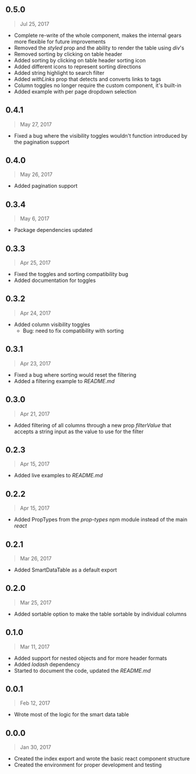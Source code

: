 ## 0.5.0
> Jul 25, 2017

- Complete re-write of the whole component, makes the internal gears more
flexible for future improvements
- Removed the _styled_ prop and the ability to render the table using _div_'s
- Removed sorting by clicking on table header
- Added sorting by clicking on table header sorting icon
- Added different icons to represent sorting directions
- Added string highlight to search filter
- Added _withLinks_ prop that detects and converts links to <a /> tags
- Column toggles no longer require the custom component, it's built-in
- Added example with per page dropdown selection

## 0.4.1
> May 27, 2017

- Fixed a bug where the visibility toggles wouldn't function introduced by the
pagination support

## 0.4.0
> May 26, 2017

- Added pagination support

## 0.3.4
> May 6, 2017

- Package dependencies updated

## 0.3.3
> Apr 25, 2017

- Fixed the toggles and sorting compatibility bug
- Added documentation for toggles

## 0.3.2
> Apr 24, 2017

- Added column visibility toggles
  - Bug: need to fix compatibility with sorting

## 0.3.1
> Apr 23, 2017

- Fixed a bug where sorting would reset the filtering
- Added a filtering example to _README.md_

## 0.3.0
> Apr 21, 2017

- Added filtering of all columns through a new prop _filterValue_ that accepts
a string input as the value to use for the filter

## 0.2.3
> Apr 15, 2017

- Added live examples to _README.md_

## 0.2.2
> Apr 15, 2017

- Added PropTypes from the _prop-types_ npm module instead of the main _react_

## 0.2.1
> Mar 26, 2017

- Added SmartDataTable as a default export

## 0.2.0
> Mar 25, 2017

- Added sortable option to make the table sortable by individual columns

## 0.1.0
> Mar 11, 2017

- Added support for nested objects and for more header formats
- Added _lodash_ dependency
- Started to document the code, updated the _README.md_

## 0.0.1
> Feb 12, 2017

- Wrote most of the logic for the smart data table

## 0.0.0
> Jan 30, 2017

- Created the index export and wrote the basic react component structure
- Created the environment for proper development and testing
